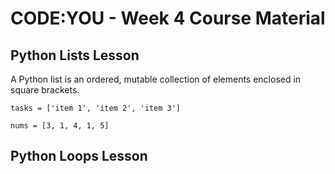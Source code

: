# CODE:YOU - Week 4 Course Material

## Python Lists Lesson
A Python list is an ordered, mutable collection of elements enclosed in square brackets.

```
tasks = ['item 1', 'item 2', 'item 3']

nums = [3, 1, 4, 1, 5]
```

## Python Loops Lesson